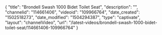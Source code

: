 {
    "title": "Brondell Swash 1000 Bidet Toilet Seat",
    "description": "",
    "channelid": "114661406",
    "videoid": "109966764",
    "date_created": "1502518273",
    "date_modified": "1504294387",
    "type": "captivate",
    "layout": "channelVideo",
    "url": "\/latest-videos\/brondell-swash-1000-bidet-toilet-seat\/114661406-109966764"
}